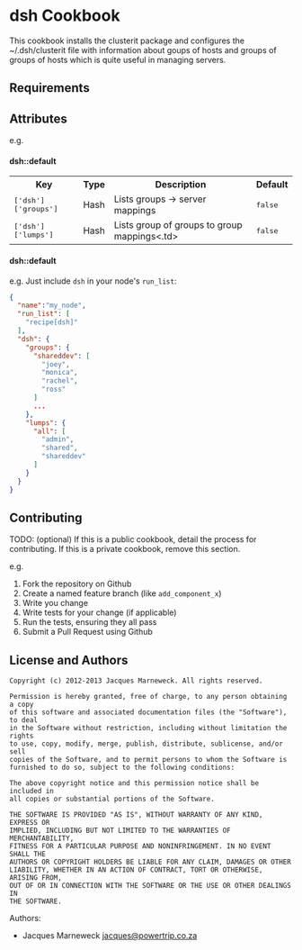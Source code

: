 dsh Cookbook
============

This cookbook installs the clusterit package and configures the ~/.dsh/clusterit
file with information about goups of hosts and groups of groups of hosts which
is quite useful in managing servers.

Requirements
------------

Attributes
----------

e.g.
#### dsh::default
<table>
  <tr>
    <th>Key</th>
    <th>Type</th>
    <th>Description</th>
    <th>Default</th>
  </tr>
  <tr>
    <td><tt>['dsh']['groups']</tt></td>
    <td>Hash</td>
    <td>Lists groups -> server mappings</td>
    <td><tt>false</tt></td>
  </tr>
  <tr>
    <td><tt>['dsh']['lumps']</tt></td>
    <td>Hash</td>
    <td>Lists group of groups to group mappings<.td>
    <td><tt>false</tt></td>
  </tr>
</table>

#### dsh::default

e.g.
Just include `dsh` in your node's `run_list`:

```json
{
  "name":"my_node",
  "run_list": [
    "recipe[dsh]"
  ],
  "dsh": {
    "groups": {
      "shareddev": [
        "joey",
        "monica",
        "rachel",
        "ross"
      ]
      ...
    },
    "lumps": {
      "all": [
        "admin",
        "shared",
        "shareddev"
      ]
    }
  }
}
```

Contributing
------------
TODO: (optional) If this is a public cookbook, detail the process for contributing. If this is a private cookbook, remove this section.

e.g.
1. Fork the repository on Github
2. Create a named feature branch (like `add_component_x`)
3. Write you change
4. Write tests for your change (if applicable)
5. Run the tests, ensuring they all pass
6. Submit a Pull Request using Github

License and Authors
-------------------

```
Copyright (c) 2012-2013 Jacques Marneweck. All rights reserved.

Permission is hereby granted, free of charge, to any person obtaining a copy
of this software and associated documentation files (the "Software"), to deal
in the Software without restriction, including without limitation the rights
to use, copy, modify, merge, publish, distribute, sublicense, and/or sell
copies of the Software, and to permit persons to whom the Software is
furnished to do so, subject to the following conditions:

The above copyright notice and this permission notice shall be included in
all copies or substantial portions of the Software.

THE SOFTWARE IS PROVIDED "AS IS", WITHOUT WARRANTY OF ANY KIND, EXPRESS OR
IMPLIED, INCLUDING BUT NOT LIMITED TO THE WARRANTIES OF MERCHANTABILITY,
FITNESS FOR A PARTICULAR PURPOSE AND NONINFRINGEMENT. IN NO EVENT SHALL THE
AUTHORS OR COPYRIGHT HOLDERS BE LIABLE FOR ANY CLAIM, DAMAGES OR OTHER
LIABILITY, WHETHER IN AN ACTION OF CONTRACT, TORT OR OTHERWISE, ARISING FROM,
OUT OF OR IN CONNECTION WITH THE SOFTWARE OR THE USE OR OTHER DEALINGS IN
THE SOFTWARE.
```

Authors:

 * Jacques Marneweck <jacques@powertrip.co.za>
